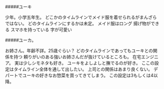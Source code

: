 #####ユーキ

少年。小学五年生。
どこかのタイムラインでメイド服を着せられるがまんざらではない。
    どのタイムラインにするかは未定。
メイド服はロング
揚げ物ができる
スマホを持っている
字が可愛い

#####ユーカ。

お姉さん。年齢不詳。25歳ぐらい？
どのタイムラインであってもユーキとの関係を持つ
頼りがいのある強いお姉さんだが抜けているところも。
在宅エンジニア。
実は少しシモネタも好き。
ユーキをよしよしと撫でるのが好き。
    ここの設定はタイムライン全体を通して出したい。
上司との関係はあまり良くない。
デパートでユーキの好きなお惣菜を買ってきてしまう。
    この設定は3もしくは4以降。
